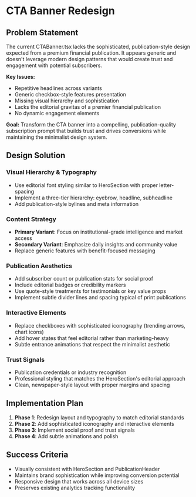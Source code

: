 # CTA Banner Redesign

## Problem Statement

The current CTABanner.tsx lacks the sophisticated, publication-style design expected from a premium financial publication. It appears generic and doesn't leverage modern design patterns that would create trust and engagement with potential subscribers.

**Key Issues:**
- Repetitive headlines across variants 
- Generic checkbox-style features presentation
- Missing visual hierarchy and sophistication
- Lacks the editorial gravitas of a premier financial publication
- No dynamic engagement elements

**Goal:** Transform the CTA banner into a compelling, publication-quality subscription prompt that builds trust and drives conversions while maintaining the minimalist design system.

## Design Solution

### Visual Hierarchy & Typography
- Use editorial font styling similar to HeroSection with proper letter-spacing
- Implement a three-tier hierarchy: eyebrow, headline, subheadline
- Add publication-style bylines and meta information

### Content Strategy
- **Primary Variant**: Focus on institutional-grade intelligence and market access
- **Secondary Variant**: Emphasize daily insights and community value
- Replace generic features with benefit-focused messaging

### Publication Aesthetics
- Add subscriber count or publication stats for social proof
- Include editorial badges or credibility markers
- Use quote-style treatments for testimonials or key value props
- Implement subtle divider lines and spacing typical of print publications

### Interactive Elements
- Replace checkboxes with sophisticated iconography (trending arrows, chart icons)
- Add hover states that feel editorial rather than marketing-heavy
- Subtle entrance animations that respect the minimalist aesthetic

### Trust Signals
- Publication credentials or industry recognition
- Professional styling that matches the HeroSection's editorial approach
- Clean, newspaper-style layout with proper margins and spacing

## Implementation Plan

1. **Phase 1**: Redesign layout and typography to match editorial standards
2. **Phase 2**: Add sophisticated iconography and interactive elements  
3. **Phase 3**: Implement social proof and trust signals
4. **Phase 4**: Add subtle animations and polish

## Success Criteria

- Visually consistent with HeroSection and PublicationHeader
- Maintains brand sophistication while improving conversion potential
- Responsive design that works across all device sizes
- Preserves existing analytics tracking functionality
